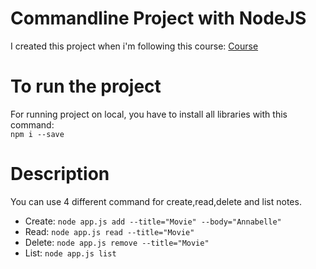 # Commandline Project with NodeJS
I created this project when i'm following this course: [Course](hhttps://www.udemy.com/course/the-complete-nodejs-developer-course-2/)

# To run the project
For running project on local, you have to install all libraries with this command:  
``` npm i --save ```  

# Description
You can use 4 different command for create,read,delete and list notes.
- Create: ``` node app.js add --title="Movie" --body="Annabelle" ```
- Read: ``` node app.js read --title="Movie" ```
- Delete: ``` node app.js remove --title="Movie" ```
- List: ``` node app.js list ```